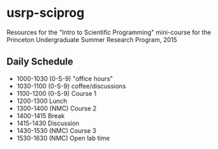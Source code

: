 # usrp-sciprog
Resources for the "Intro to Scientific Programming" mini-course for the Princeton Undergraduate Summer Research Program, 2015 

Daily Schedule
----------

* 1000-1030 (0-S-9) "office hours"
* 1030-1100 (0-S-9) coffee/discussions
* 1100-1200 (0-S-9) Course 1
* 1200-1300 Lunch
* 1300-1400 (NMC) Course 2
* 1400-1415 Break
* 1415-1430 Discussion
* 1430-1530 (NMC) Course 3
* 1530-1630 (NMC) Open lab time
